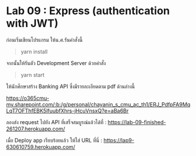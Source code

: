 # Lab 09 : Express (authentication with JWT)

ก่อนเริ่มเขียนโปรแกรม ให้น.ศ.รันคำสั่งนี้

> yarn install

จากนั้นให้รันตัว Development Server ด้วยคำสั่ง

> yarn start

ให้นักศึกษาสร้าง Banking API ซึ่งมีรายละเอียดตาม pdf ด้านล่างนี้

https://o365cmu-my.sharepoint.com/:b:/g/personal/chayanin_s_cmu_ac_th1/ERJ_PdfpFA9MqLqT7OFThfEBK5lfuubfXhrs-jHcuVnsxQ?e=aBa6Br

ลองส่ง request ไปยัง API ที่เสร็จสมบูรณ์แล้วได้ที่ : https://lab-09-finished-261207.herokuapp.com/

เมื่อ Deploy app เรียบร้อยแล้ว ให้ใส่ URL ที่นี่ : https://lap9-630610759.herokuapp.com/
